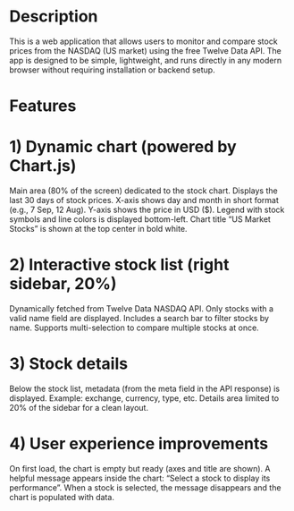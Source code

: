 # Description
This is a web application that allows users to monitor and compare stock prices from the NASDAQ (US market) using the free Twelve Data API.
The app is designed to be simple, lightweight, and runs directly in any modern browser without requiring installation or backend setup.

#   Features
# 1) Dynamic chart (powered by Chart.js)

Main area (80% of the screen) dedicated to the stock chart.
Displays the last 30 days of stock prices.
X-axis shows day and month in short format (e.g., 7 Sep, 12 Aug).
Y-axis shows the price in USD ($).
Legend with stock symbols and line colors is displayed bottom-left.
Chart title “US Market Stocks” is shown at the top center in bold white.


# 2) Interactive stock list (right sidebar, 20%)
Dynamically fetched from Twelve Data NASDAQ API.
Only stocks with a valid name field are displayed.
Includes a search bar to filter stocks by name.
Supports multi-selection to compare multiple stocks at once.

# 3) Stock details

Below the stock list, metadata (from the meta field in the API response) is displayed.
Example: exchange, currency, type, etc.
Details area limited to 20% of the sidebar for a clean layout.

# 4) User experience improvements

On first load, the chart is empty but ready (axes and title are shown).
A helpful message appears inside the chart:
“Select a stock to display its performance”.
When a stock is selected, the message disappears and the chart is populated with data.
